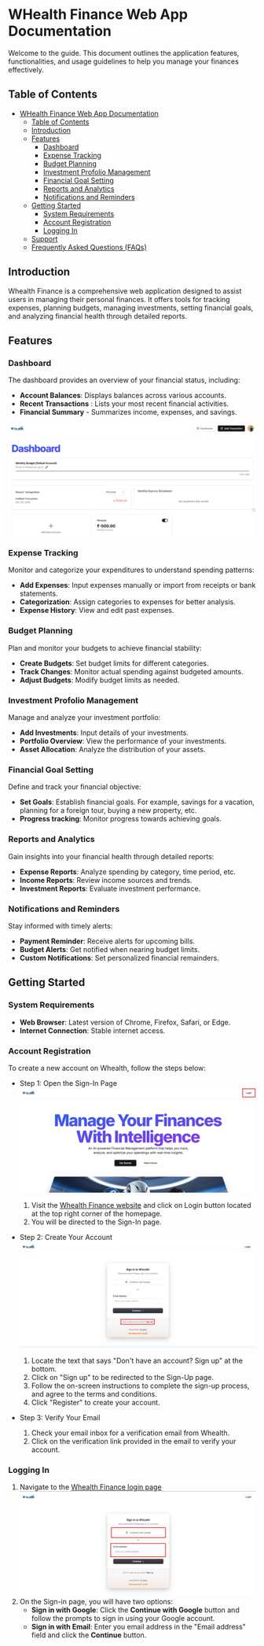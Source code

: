# WHealth Finance Web App Documentation
Welcome to the guide. This document outlines the application features, functionalities, and usage guidelines to help you manage your finances effectively.

## Table of Contents
- [WHealth Finance Web App Documentation](#whealth-finance-web-app-documentation)
  - [Table of Contents](#table-of-contents)
  - [Introduction](#introduction)
  - [Features](#features)
    - [Dashboard](#dashboard)
    - [Expense Tracking](#expense-tracking)
    - [Budget Planning](#budget-planning)
    - [Investment Profolio Management](#investment-profolio-management)
    - [Financial Goal Setting](#financial-goal-setting)
    - [Reports and Analytics](#reports-and-analytics)
    - [Notifications and Reminders](#notifications-and-reminders)
  - [Getting Started](#getting-started)
    - [System Requirements](#system-requirements)
    - [Account Registration](#account-registration)
    - [Logging In](#logging-in)
  - [Support](#support)
  - [Frequently Asked Questions (FAQs)](#frequently-asked-questions-faqs)




## Introduction
Whealth Finance is a comprehensive web application designed to assist users in managing their personal finances. It offers tools for tracking expenses, planning budgets, managing investments, setting financial goals, and analyzing financial health through detailed reports.

## Features
### Dashboard
The dashboard provides an overview of your financial status, including:
- **Account Balances**: Displays balances across various accounts.
- **Recent Transactions** : Lists your most recent financial activities.
- **Financial Summary** - Summarizes income, expenses, and savings.

![Image](Images/Dashboard.png)

### Expense Tracking
Monitor and categorize your expenditures to understand spending patterns:
- **Add Expenses**: Input expenses manually or import from receipts or bank statements.
- **Categorization**: Assign categories to expenses for better analysis.
- **Expense History**: View and edit past expenses.

### Budget Planning
Plan and monitor your budgets to achieve financial stability:
- **Create Budgets**: Set budget limits for different categories.
- **Track Changes**: Monitor actual spending against budgeted amounts.
- **Adjust Budgets**: Modify budget limits as needed.

### Investment Profolio Management
Manage and analyze your investment portfolio:
- **Add Investments**: Input details of your investments.
- **Portfolio Overview**: View the performance of your investments.
- **Asset Allocation**: Analyze the distribution of your assets.

### Financial Goal Setting
Define and track your financial objective:
- **Set Goals**: Establish financial goals. For example, savings for a vacation, planning for a foreign tour, buying a new property, etc.
- **Progress tracking**: Monitor progress towards achieving goals.

### Reports and Analytics
Gain insights into your financial health through detailed reports:
- **Expense Reports**: Analyze spending by category, time period, etc.
- **Income Reports**: Review income sources and trends.
- **Investment Reports**: Evaluate investment performance.

### Notifications and Reminders
Stay informed with timely alerts:
- **Payment Reminder**: Receive alerts for upcoming bills.
- **Budget Alerts**: Get notified when nearing budget limits. 
- **Custom Notifications**: Set personalized financial remainders.

## Getting Started
### System Requirements
- **Web Browser**: Latest version of Chrome, Firefox, Safari, or Edge.
- **Internet Connection**: Stable internet access.

### Account Registration

To create a new account on Whealth, follow the steps below:
- Step 1: Open the Sign-In Page
 ![Image](Images/Login%20Button.png)
  1. Visit the [Whealth Finance website](https://whealth-finance.vercel.app/) and click on Login button located at the top right corner of the homepage.
  2. You will be directed to the Sign-In page.

- Step 2: Create Your Account
  ![Image](Images/Signup%20page.png)
  1. Locate the text that says "Don't have an account? Sign up" at the bottom.
  2. Click on "Sign up" to be redirected to the Sign-Up page.
  3. Follow the on-screen instructions to complete the sign-up process, and agree to the terms and conditions.
  4. Click "Register" to create your account.

- Step 3: Verify Your Email
  1. Check your email inbox for a verification email from Whealth.
  2. Click on the verification link provided in the email to verify your account.

### Logging In
1. Navigate to the [Whealth Finance login page](https://whealth-finance.vercel.app/sign-in?sign_in_force_redirect_url=https%3A%2F%2Fwhealth-finance.vercel.app%2Fdashboard&redirect_url=https%3A%2F%2Fwhealth-finance.vercel.app%2F)
   ![Image](Images/Login%20page.png)
2. On the Sign-in page, you will have two options:
    - **Sign in with Google**: Click the **Continue with Google** button and follow the prompts to sign in using your Google account.
    - **Sign in with Email**: Enter you email address in the "Email address" field and click the **Continue** button.


[comment]: # (## Support)
[comment]: # (For assistance, visit the [Support Center]https://whealth-finance.vercel.app/support or contact our support team at support@whealth-finance.vercel.app)

[comment]: # (## Frequently Asked Questions FAQs)
[comment]: # (**Q1: Is Whealth Finance free to use?**)

[comment]: # (A1: Yes, Whealth Finance offers a free basic plan. Premium features are available through subscription.)

[comment]: # (**Q2: Can I link bank account to Whealth Finance?**)

[comment]: # (A2: Currently, bank account linking is not supported. You can manually import bank statements.)

[comment]: # (**Q3: How do I reset my password?**)

[comment]: # (A3: Click on **Forgot Password** on the login page and follow the instructions to reset your password.)

